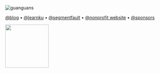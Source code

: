 <p align="left"> <img src="https://komarev.com/ghpvc/?username=guanguans&label=guanguans&color=0e75b6&style=flat" alt="guanguans" /> </p>

[@blog](https://www.guanguans.cn) • [@learnku](https://learnku.com/blog/guanguans) • [@segmentfault](https://segmentfault.com/u/guanguans/articles) • [@nonprofit website](https://folkstory.github.io/lingqiu-folk-story/#/) • [@sponsors](https://www.guanguans.cn/sponsors)

<a href="https://www.guanguans.cn" alt="guanguans's github stats">
    <img align="" height="137px" src="https://github-readme-stats.vercel.app/api?username=guanguans&hide_title=true&hide_border=true&show_icons=true&include_all_commits=true&line_height=21&bg_color=0,EC6C6C,FFD479,FFFC79,73FA79&theme=graywhite&locale=en" />
<!--     <img align="" height="137px" src="https://github-readme-stats.vercel.app/api/top-langs/?username=guanguans&hide_title=true&hide_border=true&layout=compact&bg_color=0,73FA79,73FDFF,D783FF&theme=graywhite&locale=en" /> -->
</a>

<!-- [![guanguans's github stats](https://github-readme-stats.vercel.app/api?username=guanguans&hide=commits&show_icons=true&theme=default)](https://www.guanguans.cn) -->

<!-- [![guanguans's github stats](https://metrics.lecoq.io/guanguans?template=classic&config.timezone=Asia%2FShanghai)](https://www.guanguans.cn) -->

<!--
**guanguans/guanguans** is a ✨ _special_ ✨ repository because its `README.md` (this file) appears on your GitHub profile.

Here are some ideas to get you started:

- 🔭 I’m currently working on ...
- 🌱 I’m currently learning ...
- 👯 I’m looking to collaborate on ...
- 🤔 I’m looking for help with ...
- 💬 Ask me about ...
- 📫 How to reach me: ...
- 😄 Pronouns: ...
- ⚡ Fun fact: ...
-->
